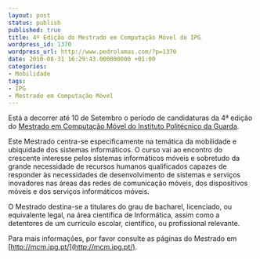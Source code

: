 ```yaml
---
layout: post
status: publish
published: true
title: 4ª Edição do Mestrado em Computação Móvel do IPG
wordpress_id: 1370
wordpress_url: http://www.pedrolamas.com/?p=1370
date: 2010-08-31 16:29:43.000000000 +01:00
categories:
- Mobilidade
tags:
- IPG
- Mestrado em Computação Móvel
---
```

Está a decorrer até 10 de Setembro o período de candidaturas da 4ª edição do [Mestrado em Computação Móvel do Instituto Politécnico da Guarda](/tag/mestrado-em-computacao-movel/).

Este Mestrado centra-se especificamente na temática da mobilidade e ubiquidade dos sistemas informáticos. O curso vai ao encontro do crescente interesse pelos sistemas informáticos móveis e sobretudo da grande necessidade de recursos humanos qualificados capazes de responder às necessidades de desenvolvimento de sistemas e serviços inovadores nas áreas das redes de comunicação móveis, dos dispositivos móveis e dos serviços informáticos móveis.

O Mestrado destina-se a titulares do grau de bacharel, licenciado, ou equivalente legal, na área científica de Informática, assim como a detentores de um currículo escolar, científico, ou profissional relevante.

Para mais informações, por favor consulte as páginas do Mestrado em [http://mcm.ipg.pt/](http://mcm.ipg.pt/).
